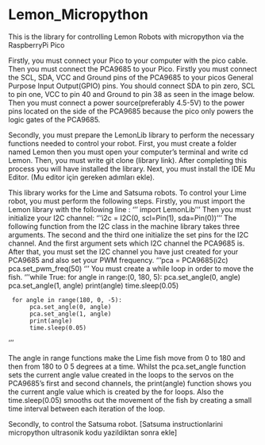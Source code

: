 # Lemon_Micropython
This is the library for controlling Lemon Robots with micropython via the RaspberryPi Pico


Firstly, you must connect your Pico to your computer with the pico cable. Then you must connect the PCA9685 to your Pico. Firstly you must connect the SCL, SDA, VCC and Ground pins of the PCA9685 to your picos General Purpose Input Output(GPIO) pins. You should connect SDA to pin zero, SCL to pin one, VCC to pin 40 and Ground to pin 38 as seen in the image below. Then you must connect a power source(preferably 4.5-5V) to the power pins located on the side of the PCA9685 because the pico only powers the logic gates of the PCA9685.

Secondly, you must prepare the LemonLib library to perform the necessary functions needed to control your robot. First, you must create a folder named Lemon then you must open your computer’s terminal and write cd Lemon. Then, you must write git clone (library link). After completing this process you will have installed the library. Next, you must install the IDE Mu Editor. (Mu editor için gereken adımları ekle). 

This library works for the Lime and Satsuma robots. To control your Lime robot, you must perform the following steps. Firstly, you must import the Lemon library with the following line :
‘’’ import LemonLib’’’
Then you must initialize your I2C channel:
‘’’i2c = I2C(0, scl=Pin(1), sda=Pin(0))’’’
The following function from the I2C class in the machine library takes three arguments. The second and the third one initialize the set pins for the I2C channel. And the first argument sets which I2C channel the PCA9685 is. After that, you must set the I2C channel you have just created for your PCA9685 and also set your PWM frequency.
‘’’pca = PCA9685(i2c)
  pca.set_pwm_freq(50)
‘’’
You must create a while loop in order to move the fish.
‘’’while True:
      for angle in range:(0, 180, 5):
          pca.set_angle(0, angle)
          pca.set_angle(1, angle)
          print(angle)
          time.sleep(0.05)

     for angle in range(180, 0, -5):
          pca.set_angle(0, angle)
          pca.set_angle(1, angle)
          print(angle)
          time.sleep(0.05)
‘’’

The angle in range functions make the Lime fish move from 0 to 180 and then from 180 to 0 5 degrees at a time. Whilst the pca.set_angle function sets the current angle value created in the loops to the servos on the PCA9685’s first and second channels, the print(angle) function shows you the current angle value which is created by the for loops. Also the time.sleep(0.05) smooths out the movement of the fish by creating a small time interval between each iteration of the loop.

Secondly, to control the Satsuma robot. [Satsuma instructionlarini micropython ultrasonik kodu yazildiktan sonra ekle]
